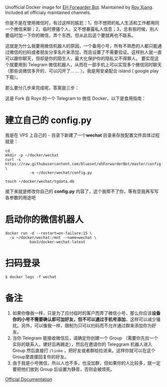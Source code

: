 Unofficial Docker image for [EH Forwarder Bot](https://github.com/blueset/ehForwarderBot). Maintained by [Roy Xiang](http://github.com/RoyXiang). Included all officialy maintained channels.

你是不是在使用微信时，有过这样的尴尬：1，你不想把的私人生活和工作都用同一个微信来聊；2，临时撩骚个人，又不想暴露私人信息；3，总有些时候，别人要临时加一下你的微信，弄个东西，但从此后这个要就再也不联系。

这就是为什么我要用微信机器人的原因，一个备用小号，所有不熟悉的人都只能通过微信的扫码或者朋友分享名片来添加，而且设置了不需要验证。这样别人就一直可以跟你聊天，但却是你的陌生人，最大化保护你的隐私又不得罪人。 要实现这个就要用到 Telegram 微信机器人，从而在一部手机上可以实现多个微信同时聊天（那些说微信多开的，可以闪开了... ... ）。我是用安桌配合 island ( google play 下载）。

那么要分几步来完成呢，答案是三步：

这是 Fork 自 Royx 的一个 Telegram to 微信 Docker，以下是食用指南：

# 建立自己的 config.py

我是在 VPS 上自己的 `~` 目录下新建了一个**wechat** 目录来存放配置文件具体过程就是：

```
cd
mkdir -p ~/docker/wechat
curl -s https://raw.githubusercontent.com/blueset/ehForwarderBot/master/config.sample.py \
           -o ~/docker/wechat/config.py
           
touch ~/docker/wechat/tgdata.db

```

接下来就是修改你自己的 **config.py** 内容了，这个我帮不了你，等有空我再写写各参数的用途吧
# 启动你的微信机器人

```
docker run -d --restart=on-failure:15 \
  -v ~/docker/wechat:/mnt --name=wechat \
           bao3/docker-wechat:latest

```


# 扫码登录

```
$ docker logs -f wechat
```
# 备注
1. 如果你像我一样，只是为了应付临时的客户而弄了微信小号，那么你应该**设备你的小号不需要确认即可加好友，但不可以通过手机号添加**，这样可以减少骚扰。另外，可以像我一样，限制为只可以扫码而不允许通过群来添加你为好友。
2. 当你 Telegram 能接收微信后，请确定你创建一个 Group （需要你先拉一个实际的联系人，建好后再踢走），然后在邀请你的 Teleggram 机器人进入 Group 然后直接打 `/linke` ，把好友或者群给拉进来。这样你就可以在这个 Group里直接回复你的好友。
3. 由于我是小号微信，所以人也不多，也没加群，但如果你的人比较多，就一定要把他们放到 Group 后设置为静音，否则会被烦死。

[Official Documentation](https://ehforwarderbot.readthedocs.io)
